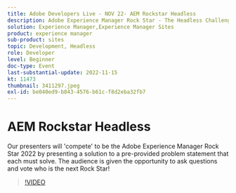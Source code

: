 ```yaml
---
title: Adobe Developers Live - NOV 22- AEM Rockstar Headless
description: Adobe Experience Manager Rock Star - The Headless ChallengeOur presenters will 'compete' to be the Adobe Experience Manager Rock Star 2022 by presenting a solution to a pre-provided problem statement that each must solve. The audience is given the opportunity to ask questions and vote who is the next Rock Star!
solution: Experience Manager,Experience Manager Sites
product: experience manager
sub-product: sites
topic: Development, Headless
role: Developer
level: Beginner
doc-type: Event
last-substantial-update: 2022-11-15
kt: 11473
thumbnail: 3411297.jpeg
exl-id: be040ed9-b843-4576-b61c-f8d2eba32fb7
---
```

# AEM Rockstar Headless

Our presenters will 'compete' to be the Adobe Experience Manager Rock Star 2022 by presenting a solution to a pre-provided problem statement that each must solve. The audience is given the opportunity to ask questions and vote who is the next Rock Star!

>[!VIDEO](https://video.tv.adobe.com/v/3411297/?quality=12&learn=on)
